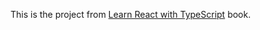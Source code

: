 This is the project from [Learn React with TypeScript](https://www.newline.co/fullstack-react-with-typescript) book.
